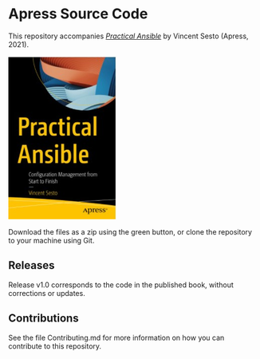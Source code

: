 # Apress Source Code

This repository accompanies [*Practical Ansible*](https://link.springer.com/book/10.1007/978-1-4842-6485-0) by Vincent Sesto (Apress, 2021).

[comment]: #cover
![Cover image](OLD_/9781484264843.jpg)

Download the files as a zip using the green button, or clone the repository to your machine using Git.

## Releases

Release v1.0 corresponds to the code in the published book, without corrections or updates.

## Contributions

See the file Contributing.md for more information on how you can contribute to this repository.